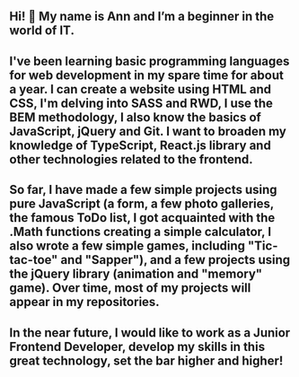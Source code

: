 ## Hi! :wave: My name is Ann and I’m a beginner in the world of IT.

## I've been learning basic programming languages for web development in my spare time for about a year. I can create a website using HTML and CSS, I'm delving into SASS and RWD, I use the BEM methodology, I also know the basics of JavaScript, jQuery and Git. I want to broaden my knowledge of TypeScript, React.js library and other technologies related to the frontend.

## So far, I have made a few simple projects using pure JavaScript (a form, a few photo galleries, the famous ToDo list, I got acquainted with the .Math functions creating a simple calculator, I also wrote a few simple games, including "Tic-tac-toe" and "Sapper"), and a few projects using the jQuery library (animation and "memory" game). Over time, most of my projects will appear in my repositories.

## In the near future, I would like to work as a Junior Frontend Developer, develop my skills in this great technology, set the bar higher and higher!

